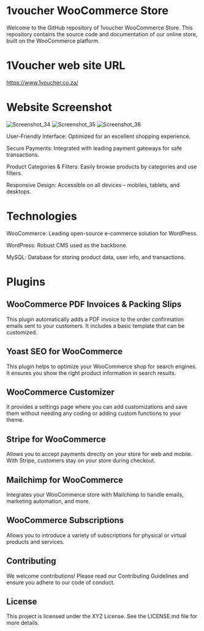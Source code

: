 # 1voucher WooCommerce Store
Welcome to the GitHub repository of 1voucher WooCommerce Store. This repository contains the source code and documentation of our online store, built on the WooCommerce platform.

# 1Voucher web site URL
https://www.1voucher.co.za/

# Website Screenshot

![Screenshot_34](https://github.com/stuartgregorysharpe/wooCommerce-1voucher.co.za/assets/137684294/271ee4c2-cf4f-472a-80c3-4093e67236eb)
![Screenshot_35](https://github.com/stuartgregorysharpe/wooCommerce-1voucher.co.za/assets/137684294/257c392b-e8d0-42c2-bf12-3594d0321bbc)
![Screenshot_36](https://github.com/stuartgregorysharpe/wooCommerce-1voucher.co.za/assets/137684294/eb027527-2a36-4153-8be6-fba8b162505e)


User-Friendly Interface: Optimized for an excellent shopping experience.

Secure Payments: Integrated with leading payment gateways for safe transactions.

Product Categories & Filters: Easily browse products by categories and use filters.

Responsive Design: Accessible on all devices – mobiles, tablets, and desktops.


# Technologies
WooCommerce: Leading open-source e-commerce solution for WordPress.

WordPress: Robust CMS used as the backbone.

MySQL: Database for storing product data, user info, and transactions.


# Plugins

## WooCommerce PDF Invoices & Packing Slips

This plugin automatically adds a PDF invoice to the order confirmation emails sent to your customers. It includes a basic template that can be customized.

## Yoast SEO for WooCommerce 

This plugin helps to optimize your WooCommerce shop for search engines. It ensures you show the right product information in search results.

## WooCommerce Customizer

It provides a settings page where you can add customizations and save them without needing any coding or adding custom functions to your theme.

## Stripe for WooCommerce

Allows you to accept payments directly on your store for web and mobile. With Stripe, customers stay on your store during checkout.

## Mailchimp for WooCommerce

Integrates your WooCommerce store with Mailchimp to handle emails, marketing automation, and more.

## WooCommerce Subscriptions

Allows you to introduce a variety of subscriptions for physical or virtual products and services.


## Contributing
We welcome contributions! Please read our Contributing Guidelines and ensure you adhere to our code of conduct.

## License
This project is licensed under the XYZ License. See the LICENSE.md file for more details.




